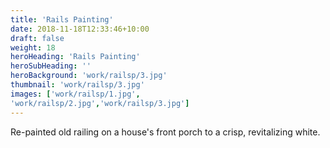 ```yaml
---
title: 'Rails Painting'
date: 2018-11-18T12:33:46+10:00
draft: false
weight: 18
heroHeading: 'Rails Painting'
heroSubHeading: ''
heroBackground: 'work/railsp/3.jpg'
thumbnail: 'work/railsp/3.jpg'
images: ['work/railsp/1.jpg', 
'work/railsp/2.jpg','work/railsp/3.jpg']
---
```


Re-painted old railing on a house's front porch to a crisp, revitalizing white.                                          
